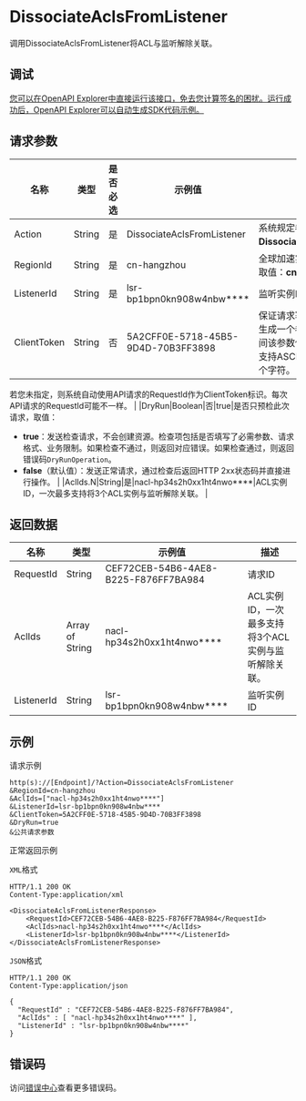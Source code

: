 # DissociateAclsFromListener

调用DissociateAclsFromListener将ACL与监听解除关联。

## 调试

[您可以在OpenAPI Explorer中直接运行该接口，免去您计算签名的困扰。运行成功后，OpenAPI Explorer可以自动生成SDK代码示例。](https://api.aliyun.com/#product=Ga&api=DissociateAclsFromListener&type=RPC&version=2019-11-20)

## 请求参数

|名称|类型|是否必选|示例值|描述|
|--|--|----|---|--|
|Action|String|是|DissociateAclsFromListener|系统规定参数。取值：**DissociateAclsFromListener**。 |
|RegionId|String|是|cn-hangzhou|全球加速实例所属的地域ID，仅取值：**cn-hangzhou**。 |
|ListenerId|String|是|lsr-bp1bpn0kn908w4nbw\*\*\*\*|监听实例ID |
|ClientToken|String|否|5A2CFF0E-5718-45B5-9D4D-70B3FF3898|保证请求幂等性。从您的客户端生成一个参数值，确保不同请求间该参数值唯一。ClientToken只支持ASCII字符，且不能超过64个字符。

 若您未指定，则系统自动使用API请求的RequestId作为ClientToken标识。每次API请求的RequestId可能不一样。 |
|DryRun|Boolean|否|true|是否只预检此次请求，取值：

 -   **true**：发送检查请求，不会创建资源。检查项包括是否填写了必需参数、请求格式、业务限制。如果检查不通过，则返回对应错误。如果检查通过，则返回错误码`DryRunOperation`。
-   **false**（默认值）：发送正常请求，通过检查后返回HTTP 2xx状态码并直接进行操作。 |
|AclIds.N|String|是|nacl-hp34s2h0xx1ht4nwo\*\*\*\*|ACL实例ID，一次最多支持将3个ACL实例与监听解除关联。 |

## 返回数据

|名称|类型|示例值|描述|
|--|--|---|--|
|RequestId|String|CEF72CEB-54B6-4AE8-B225-F876FF7BA984|请求ID |
|AclIds|Array of String|nacl-hp34s2h0xx1ht4nwo\*\*\*\*|ACL实例ID，一次最多支持将3个ACL实例与监听解除关联。 |
|ListenerId|String|lsr-bp1bpn0kn908w4nbw\*\*\*\*|监听实例ID |

## 示例

请求示例

```
http(s)://[Endpoint]/?Action=DissociateAclsFromListener
&RegionId=cn-hangzhou
&AclIds=["nacl-hp34s2h0xx1ht4nwo****"]
&ListenerId=lsr-bp1bpn0kn908w4nbw****
&ClientToken=5A2CFF0E-5718-45B5-9D4D-70B3FF3898
&DryRun=true
&公共请求参数
```

正常返回示例

`XML`格式

```
HTTP/1.1 200 OK
Content-Type:application/xml

<DissociateAclsFromListenerResponse>
    <RequestId>CEF72CEB-54B6-4AE8-B225-F876FF7BA984</RequestId>
    <AclIds>nacl-hp34s2h0xx1ht4nwo****</AclIds>
    <ListenerId>lsr-bp1bpn0kn908w4nbw****</ListenerId>
</DissociateAclsFromListenerResponse>
```

`JSON`格式

```
HTTP/1.1 200 OK
Content-Type:application/json

{
  "RequestId" : "CEF72CEB-54B6-4AE8-B225-F876FF7BA984",
  "AclIds" : [ "nacl-hp34s2h0xx1ht4nwo****" ],
  "ListenerId" : "lsr-bp1bpn0kn908w4nbw****"
}
```

## 错误码

访问[错误中心](https://error-center.aliyun.com/status/product/Ga)查看更多错误码。

